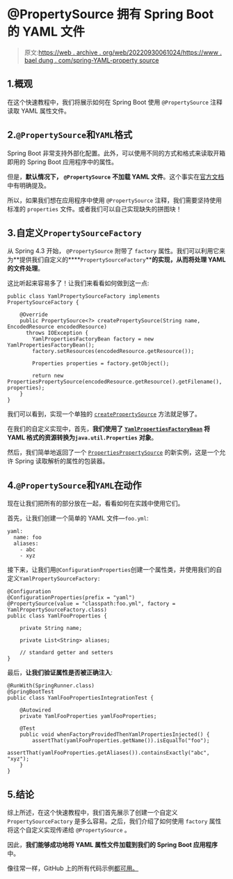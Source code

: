 # @PropertySource 拥有 Spring Boot 的 YAML 文件

> 原文:[https://web . archive . org/web/20220930061024/https://www . bael dung . com/spring-YAML-property source](https://web.archive.org/web/20220930061024/https://www.baeldung.com/spring-yaml-propertysource)

## 1.概观

在这个快速教程中，我们将展示如何在 Spring Boot 使用 `@PropertySource` 注释读取 YAML 属性文件。

## 2.`@PropertySource`和`YAML`格式

Spring Boot 非常支持外部化配置。此外，可以使用不同的方式和格式来读取开箱即用的 Spring Boot 应用程序中的属性。

但是，**默认情况下，** **`@PropertySource`** **不加载 YAML 文件**。这个事实在[官方文档](https://web.archive.org/web/20220629003347/https://docs.spring.io/spring-boot/docs/current/reference/html/spring-boot-features.html#boot-features-external-config-yaml-shortcomings)中有明确提及。

所以，如果我们想在应用程序中使用 `@PropertySource` 注释，我们需要坚持使用标准的 `properties` 文件。或者我们可以自己实现缺失的拼图块！

## 3.自定义`PropertySourceFactory`

从 Spring 4.3 开始， `@PropertySource` 附带了 `factory` 属性。我们可以利用它来为**提供我们自定义的****`PropertySourceFactory`****的实现，从而将处理 YAML 的文件处理**。

这比听起来容易多了！让我们来看看如何做到这一点:

```
public class YamlPropertySourceFactory implements PropertySourceFactory {

    @Override
    public PropertySource<?> createPropertySource(String name, EncodedResource encodedResource) 
      throws IOException {
        YamlPropertiesFactoryBean factory = new YamlPropertiesFactoryBean();
        factory.setResources(encodedResource.getResource());

        Properties properties = factory.getObject();

        return new PropertiesPropertySource(encodedResource.getResource().getFilename(), properties);
    }
}
```

我们可以看到，实现一个单独的 [`createPropertySource`](https://web.archive.org/web/20220629003347/https://docs.spring.io/spring-framework/docs/current/javadoc-api/org/springframework/core/io/support/PropertySourceFactory.html#createPropertySource-java.lang.String-org.springframework.core.io.support.EncodedResource-) 方法就足够了。

在我们的自定义实现中，首先，**我们使用了** **[`YamlPropertiesFactoryBean`](https://web.archive.org/web/20220629003347/https://docs.spring.io/spring-framework/docs/current/javadoc-api/org/springframework/beans/factory/config/YamlPropertiesFactoryBean.html) 将 YAML 格式的资源转换为`java.util.Properties`** **对象**。

然后，我们简单地返回了一个 [`PropertiesPropertySource`](https://web.archive.org/web/20220629003347/https://docs.spring.io/spring/docs/current/javadoc-api/org/springframework/core/env/PropertiesPropertySource.html) 的新实例，这是一个允许 Spring 读取解析的属性的包装器。

## 4.`@PropertySource`和`YAML`在动作

现在让我们把所有的部分放在一起，看看如何在实践中使用它们。

首先，让我们创建一个简单的 YAML 文件—`foo.yml`:

```
yaml:
  name: foo
  aliases:
    - abc
    - xyz
```

接下来，让我们用`@ConfigurationProperties`创建一个属性类，并使用我们的自定义`YamlPropertySourceFactory:`

```
@Configuration
@ConfigurationProperties(prefix = "yaml")
@PropertySource(value = "classpath:foo.yml", factory = YamlPropertySourceFactory.class)
public class YamlFooProperties {

    private String name;

    private List<String> aliases;

    // standard getter and setters
}
```

最后，**让我们验证属性是否被正确注入**:

```
@RunWith(SpringRunner.class)
@SpringBootTest
public class YamlFooPropertiesIntegrationTest {

    @Autowired
    private YamlFooProperties yamlFooProperties;

    @Test
    public void whenFactoryProvidedThenYamlPropertiesInjected() {
        assertThat(yamlFooProperties.getName()).isEqualTo("foo");
        assertThat(yamlFooProperties.getAliases()).containsExactly("abc", "xyz");
    }
}
```

## 5.结论

综上所述，在这个快速教程中，我们首先展示了创建一个自定义 `PropertySourceFactory` 是多么容易。之后，我们介绍了如何使用 `factory` 属性将这个自定义实现传递给 `@PropertySource` 。

因此，**我们能够成功地将 YAML 属性文件加载到我们的 Spring Boot 应用程序**中。

像往常一样，GitHub 上的所有代码示例[都可用。](https://web.archive.org/web/20220629003347/https://github.com/eugenp/tutorials/tree/master/spring-boot-modules/spring-boot-properties-2)